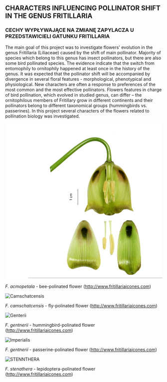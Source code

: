 

## CHARACTERS INFLUENCING POLLINATOR SHIFT IN THE GENUS FRITILLARIA

### CECHY WYPŁYWAJĄCE NA ZMIANĘ ZAPYLACZA U PRZEDSTAWICIELI GATUNKU FRITILLARIA

The main goal of this project was to investigate flowers' evolution in the genus Fritillaria (Liliaceae) caused by the shift of main pollinator. Majority of species which belong to this genus has insect pollinators, but there are also some bird pollinated species. The evidence indicate that the switch from entomophily to ornitophily happened at least once in the history of the genus. It was expected that the pollinator shift will be accompanied by divergence in several floral features - morphological, phenotypical and physiological. New characters are often a response to preferences of the most common and the most effective pollinators. Flowers features in charge of bird pollination, which evolved in studied genus, can differ – the ornitophilous members of Fritillary grow in different continents and their pollinators belong to different taxonomical groups (hummingbirds vs. passerines). In this project several characters of the flowers related to pollination biology was investigated.


![Acmopetala](https://github.com/AgataRoguz/projekty_uw/blob/master/grafika/acmopetala%20bee.jpg)

*F. acmopetala* - bee-polinated flower (http://www.fritillariaicones.com)

![Camschatcensis](../master/grafika/camtch%20-%20fly.jpg)

*F. camschatcensis* - fly-polinated flower (http://www.fritillariaicones.com)

![Genterii](../master/grafika/gentrnerii%20-%20hummmingbird.jpg)

*F. gentnerii* - hummingbird-polinated flower (http://www.fritillariaicones.com)

![Imperialis](../master/grafika/imperialis%20-%20passerine.jpg)

*F. gentnerii* - passerine-polinated flower (http://www.fritillariaicones.com)

![STENNTHERA](../master/grafika/stenanthera%20-%20lep.jpg)

*F. stenathera* - lepidoptera-polinated flower (http://www.fritillariaicones.com)


